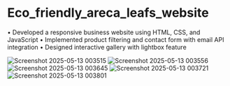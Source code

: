 # Eco_friendly_areca_leafs_website
• Developed a responsive business website using HTML, CSS, and JavaScript
• Implemented product filtering and contact form with email API integration
• Designed interactive gallery with lightbox feature

![Screenshot 2025-05-13 003515](https://github.com/user-attachments/assets/f254e525-b518-4099-9cd4-1cd6371c032f)
![Screenshot 2025-05-13 003556](https://github.com/user-attachments/assets/f648a3a9-1f5a-4144-a2ab-9c1e52167994)
![Screenshot 2025-05-13 003645](https://github.com/user-attachments/assets/c58705ef-64ac-45af-a94b-ed84b8d28534)
![Screenshot 2025-05-13 003721](https://github.com/user-attachments/assets/45c6fbc5-25c3-4402-952f-c44af3f2746e)
![Screenshot 2025-05-13 003801](https://github.com/user-attachments/assets/1cbca4e8-2086-4aec-ab20-334cb25937d1)
